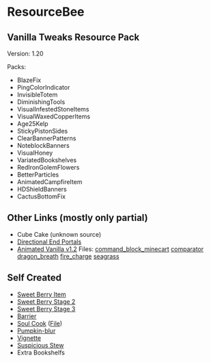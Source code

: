 
# ResourceBee

## Vanilla Tweaks Resource Pack

Version: 1.20

Packs:

- BlazeFix
- PingColorIndicator
- InvisibleTotem
- DiminishingTools
- VisualInfestedStoneItems
- VisualWaxedCopperItems
- Age25Kelp
- StickyPistonSides
- ClearBannerPatterns
- NoteblockBanners
- VisualHoney
- VariatedBookshelves
- RedIronGolemFlowers
- BetterParticles
- AnimatedCampfireItem
- HDShieldBanners
- CactusBottomFix

## Other Links (mostly only partial)

- Cube Cake (unknown source)
- [Directional End Portals](https://www.planetminecraft.com/texture-pack/directional-end-portals/)
- [Animated Vanilla v1.2](https://www.planetminecraft.com/texture-pack/animated-vanilla-work-in-progress/)
Files: [command_block_minecart](assets/minecraft/textures/item/command_block_minecart.png)
[comparator](assets/minecraft/textures/item/comparator.png)
[dragon_breath](assets/minecraft/textures/item/dragon_breath.png)
[fire_charge](assets/minecraft/textures/item/fire_charge.png)
[seagrass](assets/minecraft/textures/item/seagrass.png)

## Self Created

- [Sweet Berry Item](assets/minecraft/textures/item/sweet_berries.png)
- [Sweet Berry Stage 2](assets/minecraft/textures/block/sweet_berry_bush_stage2.png)
- [Sweet Berry Stage 3](assets/minecraft/textures/block/sweet_berry_bush_stage3.png)
- [Barrier](assets/minecraft/textures/item/barrier.png)
- [Soul Cook](https://www.planetminecraft.com/texture-pack/soul-cook/) ([File](assets/minecraft/textures/block/blast_furnace_front_on.png))
- [Pumpkin-blur](assets/minecraft/textures/misc/pumpkinblur.png)
- [Vignette](assets/minecraft/textures/misc/vignette.png)
- [Suspicious Stew](assets/minecraft/textures/item/suspicious_stew.png)
- Extra Bookshelfs
